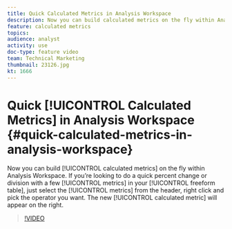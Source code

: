 ```yaml
---
title: Quick Calculated Metrics in Analysis Workspace
description: Now you can build calculated metrics on the fly within Analysis Workspace.  If you’re looking to do a quick percent change or division with a few metrics in your freeform table, just select the metrics from the header, right click and pick the operator you want.  The new calculated metric will appear on the right.
feature: calculated metrics
topics: 
audience: analyst
activity: use
doc-type: feature video
team: Technical Marketing
thumbnail: 23126.jpg
kt: 1666
---
```


# Quick [!UICONTROL Calculated Metrics] in Analysis Workspace {#quick-calculated-metrics-in-analysis-workspace}

Now you can build [!UICONTROL calculated metrics] on the fly within Analysis Workspace.  If you’re looking to do a quick percent change or division with a few [!UICONTROL metrics] in your [!UICONTROL freeform table], just select the [!UICONTROL metrics] from the header, right click and pick the operator you want.  The new [!UICONTROL calculated metric] will appear on the right.

>[!VIDEO](https://video.tv.adobe.com/v/23126/?quality=12)
